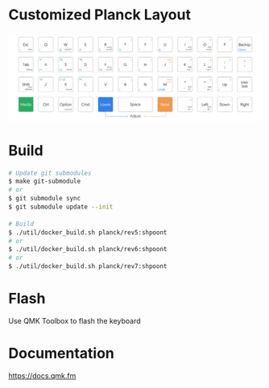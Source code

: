 # Customized Planck Layout
![Customized Planck Layout](Planck.png?raw=true)

# Build

```bash
# Update git submodules
$ make git-submodule
# or
$ git submodule sync
$ git submodule update --init

# Build
$ ./util/docker_build.sh planck/rev5:shpoont
# or
$ ./util/docker_build.sh planck/rev6:shpoont
# or
$ ./util/docker_build.sh planck/rev7:shpoont
```

# Flash

Use QMK Toolbox to flash the keyboard


# Documentation

https://docs.qmk.fm
